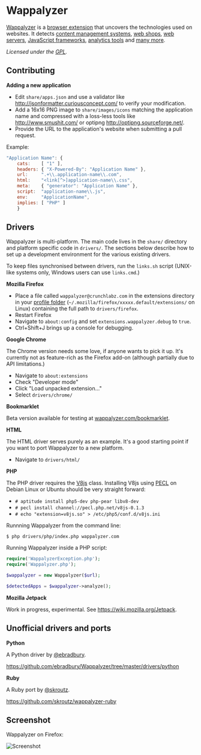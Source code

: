 Wappalyzer
==========

[Wappalyzer](http://wappalyzer.com/) is a 
[browser extension](http://wappalyzer.com/download) that uncovers the 
technologies used on websites.  It detects
[content management systems](http://wappalyzer.com/categories/cms),
[web shops](http://wappalyzer.com/categories/web-shops),
[web servers](http://wappalyzer.com/categories/web-servers), 
[JavaScript frameworks](http://wappalyzer.com/categories/javascript-frameworks),
[analytics tools](http://wappalyzer.com/categories/analytics) and
[many more](http://wappalyzer.com/applications).

*Licensed under the [GPL](https://github.com/ElbertF/Wappalyzer/blob/master/LICENSE).*


Contributing
------------

**Adding a new application**

* Edit `share/apps.json` and use a validator like http://jsonformatter.curiousconcept.com/ to verify your modification.
* Add a 16x16 PNG image to `share/images/icons` matching the application name and compressed with a loss-less tools like http://www.smushit.com/ or optipng http://optipng.sourceforge.net/.
* Provide the URL to the application's website when submitting a pull request.

Example:

```javascript
"Application Name": { 
	cats:    [ "1" ], 
	headers: { "X-Powered-By": "Application Name" },
	url:     ".+\\.application-name\\.com",
	html:    "<link[^>]application-name\\.css", 
	meta:    { "generator": "Application Name" },
	script:  "application-name\\.js",
	env:     "ApplicationName",
	implies: [ "PHP" ]
	}
```


Drivers
-------

Wappalyzer is multi-platform. The main code lives in the `share/` directory and
platform specific code in `drivers/`. The sections below describe how to set up
a development environment for the various existing drivers.

To keep files synchronised between drivers, run the `links.sh` script (UNIX-like 
systems only, Windows users can use `links.cmd`.)


**Mozilla Firefox**

* Place a file called `wappalyzer@crunchlabz.com` in the extensions directory in
  your [profile folder](http://kb.mozillazine.org/Profile_folder_-_Firefox) 
	(`~/.mozilla/firefox/xxxxx.default/extensions/` on Linux) containing the full
	path to `drivers/firefox`.
* Restart Firefox
* Navigate to `about:config` and set `extensions.wappalyzer.debug` to `true`.
* Ctrl+Shift+J brings up a console for debugging.


**Google Chrome**

The Chrome version needs some love, if anyone wants to pick it up. It's
currently not as feature-rich as the Firefox add-on (although partially due to 
API limitations.)

* Navigate to `about:extensions`
* Check "Developer mode"
* Click "Load unpacked extension..."
* Select `drivers/chrome/`


**Bookmarklet**

Beta version available for testing at [wappalyzer.com/bookmarklet](http://wappalyzer.com/bookmarklet).


**HTML**

The HTML driver serves purely as an example. It's a good starting point if you
want to port Wappalyzer to a new platform.

* Navigate to `drivers/html/`


**PHP**

The PHP driver requires the [V8js](http://php.net/manual/en/book.v8js.php) class. Installing V8js 
using [PECL](http://pecl.php.net/) on Debian Linux or Ubuntu should be very straight forward:

* `# aptitude install php5-dev php-pear libv8-dev`
* `# pecl install channel://pecl.php.net/v8js-0.1.3`
* `# echo "extension=v8js.so" > /etc/php5/conf.d/v8js.ini`

Runnning Wappalyzer from the command line:

`$ php drivers/php/index.php wappalyzer.com`

Running Wappalyzer inside a PHP script:

```php
require('WappalyzerException.php');
require('Wappalyzer.php');

$wappalyzer = new Wappalyzer($url);

$detectedApps = $wappalyzer->analyze();
```


**Mozilla Jetpack**

Work in progress, experimental. See https://wiki.mozilla.org/Jetpack.


Unofficial drivers and ports
----------------------------

**Python**

A Python driver by [@ebradbury](https://github.com/ebradbury).

https://github.com/ebradbury/Wappalyzer/tree/master/drivers/python


**Ruby**

A Ruby port by [@skroutz](https://github.com/skroutz).

https://github.com/skroutz/wappalyzer-ruby


Screenshot
----------

Wappalyzer on Firefox:

![Screenshot](http://wappalyzer.com/sites/default/themes/wappalyzer/images/installed.png)
